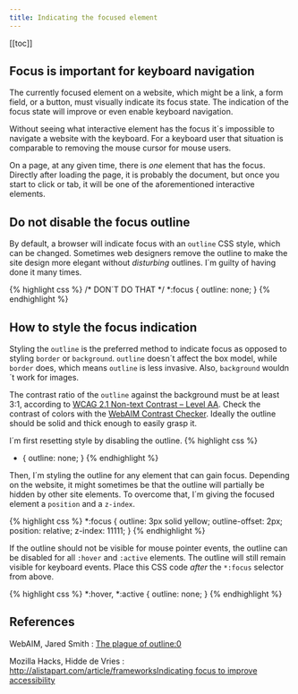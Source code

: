 ```yaml
---
title: Indicating the focused element
---
```


[[toc]]

## Focus is important for keyboard navigation
The currently focused element on a website, which might be a link, a form field, or a button, must visually indicate its focus state. The indication of the focus state will improve or even enable keyboard navigation. 

Without seeing what interactive element has the focus it´s impossible to navigate a website with the keyboard. For a keyboard user that situation is comparable to removing the mouse cursor for mouse users. 

On a page, at any given time, there is *one* element that has the focus. Directly after loading the page, it is probably the document, but once you start to click or tab, it will be one of the aforementioned interactive elements. 

## Do not disable the focus outline
By default, a browser will indicate focus with an `outline` CSS style, which can be changed. Sometimes web designers remove the outline to make the site design more elegant without *disturbing* outlines. I´m guilty of having done it many times.

{% highlight css %}
/* DON´T DO THAT */
*:focus {
  outline: none;
}
{% endhighlight %}

## How to style the focus indication
Styling the `outline` is the preferred method to indicate focus as opposed to styling `border` or `background`. `outline` doesn´t affect the box model, while `border` does, which means `outline` is less invasive. Also, `background` wouldn´t work for images.

The contrast ratio of the `outline` against the background must be at least 3:1, according to [WCAG 2.1 Non-text Contrast – Level AA](https://www.w3.org/WAI/WCAG21/quickref/?versions=2.1&showtechniques=324%2C331#non-text-contrast
). Check the contrast of colors with the [WebAIM Contrast Checker](https://webaim.org/resources/contrastchecker/). Ideally the outline should be solid and thick enough to easily grasp it.

I´m first resetting style by disabling the outline.
{% highlight css %}
* {
  outline: none;
}
{% endhighlight %}

Then, I´m styling the outline for any element that can gain focus. Depending on the website, it might sometimes be that the outline will partially be hidden by other site elements. To overcome that, I´m giving the focused element a <code>position</code> and a <code>z-index</code>.

{% highlight css %}
*:focus {
  outline: 3px solid yellow;
  outline-offset: 2px;
  position: relative;
  z-index: 11111;
}
{% endhighlight %}

If the outline should not be visible for mouse pointer events, the outline can be disabled for all <code>:hover</code> and <code>:active</code> elements. The outline will still remain visible for keyboard events. Place this CSS code <em>after</em> the <code>*:focus</code> selector from above.

{% highlight css %}
*:hover, *:active {
	outline: none;
}
{% endhighlight %}

## References

WebAIM, Jared Smith
: [The plague of outline:0](https://webaim.org/blog/plague-of-outline-0/)

Mozilla Hacks, Hidde de Vries
: [http://alistapart.com/article/frameworksIndicating focus to improve accessibility](https://hacks.mozilla.org/2019/06/indicating-focus-to-improve-accessibility/)
